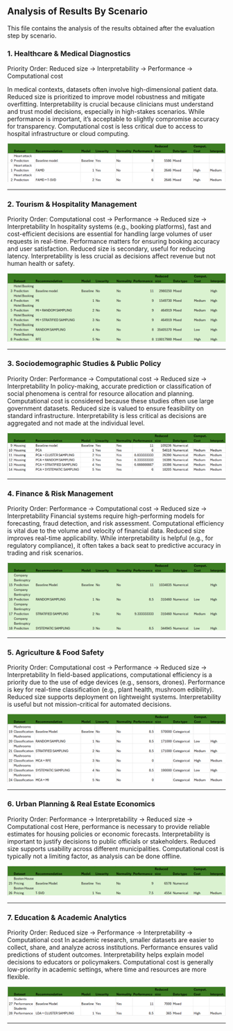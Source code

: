 ## Analysis of Results By Scenario
This file contains the analysis of the results obtained after the evaluation step by scenario.

### 1. Healthcare \& Medical Diagnostics 

Priority Order: Reduced size → Interpretability → Performance → Computational cost 

In medical contexts, datasets often involve high-dimensional patient data. Reduced size is prioritized to improve model robustness and mitigate overfitting. 
Interpretability is crucial because clinicians must understand and trust model decisions, especially in high-stakes scenarios. 
While performance is important, it’s acceptable to slightly compromise accuracy for transparency. 
Computational cost is less critical due to access to hospital infrastructure or cloud computing.

![Heart Attack Prediction](.github/assests/images/1.Medical.png)

---

### 2. Tourism \& Hospitality Management 
Priority Order: Computational cost → Performance → Reduced size → Interpretability 
In hospitality systems (e.g., booking platforms), fast and cost-efficient decisions are essential for handling large volumes of user requests in real-time. 
Performance matters for ensuring booking accuracy and user satisfaction. 
Reduced size is secondary, useful for reducing latency. 
Interpretability is less crucial as decisions affect revenue but not human health or safety.

![Hotel Booking Prediction](.github/assests/images/2.Hotel.png)

---

### 3. Sociodemographic Studies \& Public Policy 
Priority Order: Performance → Computational cost → Reduced size → Interpretability 
In policy-making, accurate prediction or classification of social phenomena is central for resource allocation and planning. 
Computational cost is considered because these studies often use large government datasets. 
Reduced size is valued to ensure feasibility on standard infrastructure. 
Interpretability is less critical as decisions are aggregated and not made at the individual level.

![Housing](.github/assests/images/3.Housing.png)

---

### 4. Finance \& Risk Management 
Priority Order: Performance → Computational cost → Reduced size → Interpretability 
Financial systems require high-performing models for forecasting, fraud detection, and risk assessment. 
Computational efficiency is vital due to the volume and velocity of financial data. 
Reduced size improves real-time applicability. 
While interpretability is helpful (e.g., for regulatory compliance), it often takes a back seat to predictive accuracy in trading and risk scenarios.

![Company Bankruptcy Prediction](.github/assests/images/4.Bankruptcy.png)

---

### 5. Agriculture \& Food Safety 
Priority Order: Computational cost → Performance → Reduced size → Interpretability 
In field-based applications, computational efficiency is a priority due to the use of edge devices (e.g., sensors, drones). 
Performance is key for real-time classification (e.g., plant health, mushroom edibility). 
Reduced size supports deployment on lightweight systems. 
Interpretability is useful but not mission-critical for automated decisions.

![Mushrooms Classification](.github/assests/images/5.Mushrooms.png)

---

### 6. Urban Planning \& Real Estate Economics 
Priority Order: Performance → Interpretability → Reduced size → Computational cost 
Here, performance is necessary to provide reliable estimates for housing policies or economic forecasts. 
Interpretability is important to justify decisions to public officials or stakeholders. 
Reduced size supports usability across different municipalities. 
Computational cost is typically not a limiting factor, as analysis can be done offline.

![Boston House Pricing](.github/assests/images/6.Boston.png)

---

### 7. Education \& Academic Analytics 
Priority Order: Reduced size → Performance → Interpretability → Computational cost 
In academic research, smaller datasets are easier to collect, share, and analyze across institutions. 
Performance ensures valid predictions of student outcomes. 
Interpretability helps explain model decisions to educators or policymakers. 
Computational cost is generally low-priority in academic settings, where time and resources are more flexible.

![Students Performance](.github/assests/images/7.Students.png)

---
